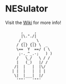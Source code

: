 # NESulator

Visit the [Wiki](https://github.com/KVault/NESulator/wiki) for more info!

           ,     ,
           |\."./|
          / _   _ \
         / {|} {|} \  _
         \==  Y  ==/ ( \
          ;-._^_.-;   ) )
         /   \_/   \ / /
         |   (_)   |/ /
        /|  |   |  |\/
       | |  |   |  | |
        \|  |___|  |/
         '""'   '""'
